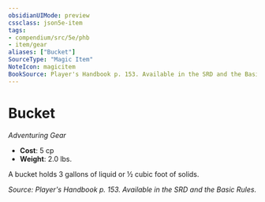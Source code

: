 ```yaml
---
obsidianUIMode: preview
cssclass: json5e-item
tags:
- compendium/src/5e/phb
- item/gear
aliases: ["Bucket"]
SourceType: "Magic Item"
NoteIcon: magicitem
BookSource: Player's Handbook p. 153. Available in the SRD and the Basic Rules.
---
```

# Bucket
*Adventuring Gear*  

- **Cost**: 5 cp
- **Weight**: 2.0 lbs.

A bucket holds 3 gallons of liquid or ½ cubic foot of solids.

*Source: Player's Handbook p. 153. Available in the SRD and the Basic Rules.*